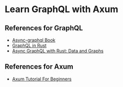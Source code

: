 # Learn GraphQL with Axum

## References for GraphQL

- [Async-graphql Book](https://async-graphql.github.io/async-graphql/en/index.html)
- [GraphQL in Rust](https://romankudryashov.com/blog/2020/12/graphql-rust/)
- [Async GraphQL with Rust: Data and Graphs](https://commerce.nearform.com/blog/2022/data-and-graphs)

## References for Axum

- [Axum Tutorial For Beginners](https://github.com/programatik29/axum-tutorial)